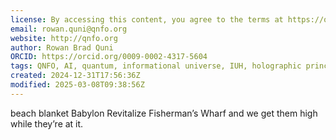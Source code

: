 ```yaml
---
license: By accessing this content, you agree to the terms at https://qnfo.org/LICENSE
email: rowan.quni@qnfo.org
website: http://qnfo.org
author: Rowan Brad Quni
ORCID: https://orcid.org/0009-0002-4317-5604
tags: QNFO, AI, quantum, informational universe, IUH, holographic principle
created: 2024-12-31T17:56:36Z
modified: 2025-03-08T09:38:56Z
---
```


beach blanket Babylon Revitalize Fisherman’s Wharf and we get them high while they’re at it.
